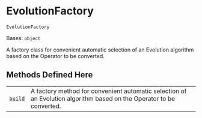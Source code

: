 # EvolutionFactory



`EvolutionFactory`

Bases: `object`

A factory class for convenient automatic selection of an Evolution algorithm based on the Operator to be converted.

## Methods Defined Here

|                                                                                                                                                              |                                                                                                                      |
| ------------------------------------------------------------------------------------------------------------------------------------------------------------ | -------------------------------------------------------------------------------------------------------------------- |
| [`build`](qiskit.opflow.evolutions.EvolutionFactory.build#qiskit.opflow.evolutions.EvolutionFactory.build "qiskit.opflow.evolutions.EvolutionFactory.build") | A factory method for convenient automatic selection of an Evolution algorithm based on the Operator to be converted. |
